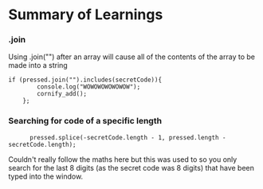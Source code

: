 <h1>Summary of Learnings</h1>

<h3>.join</h3>
Using .join("") after an array will cause all of the contents of the array to be made into a string

```
if (pressed.join("").includes(secretCode)){
        console.log("WOWOWOWOWOWOW");
        cornify_add();
    };
```

<h3>Searching for code of a specific length</h3>

```
      pressed.splice(-secretCode.length - 1, pressed.length - secretCode.length);
```
Couldn't really follow the maths here but this was used to so you only search for the last 8 digits (as the secret code was 8 digits) that have been typed into the window.
